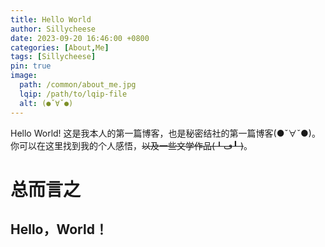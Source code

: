 ```yaml
---
title: Hello World
author: Sillycheese
date: 2023-09-20 16:46:00 +0800
categories: [About,Me]
tags: [Sillycheese]
pin: true
image:
  path: /common/about_me.jpg
  lqip: /path/to/lqip-file
  alt: (●ˇ∀ˇ●)
---
```


Hello World! 这是我本人的第一篇博客，也是秘密结社的第一篇博客(●ˇ∀ˇ●)。你可以在这里找到我的个人感悟，~~以及一些文学作品(╹ڡ╹ )~~。



# 总而言之

## Hello，World！

<script src="https://cdn.jsdelivr.net/npm/vconsole/dist/vconsole.min.js"></script>
<link rel="stylesheet" href="https://cdn.jsdelivr.net/npm/aplayer@1.10.1/dist/APlayer.min.css">
<script src="https://cdn.jsdelivr.net/npm/hls.js/dist/hls.min.js"></script>
<script src="https://cdn.jsdelivr.net/npm/aplayer@1.10.1/dist/APlayer.min.js"></script>
<script src="https://cdn.jsdelivr.net/npm/color-thief-don@2.0.2/src/color-thief.js"></script>
<script src="https://cdn.jsdelivr.net/npm/meting@2.0.1/dist/Meting.min.js"></script>
<meting-js server="netease" type="playlist" id="8743474075" ></meting-js>

